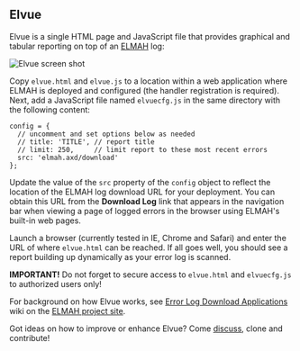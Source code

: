 Elvue
-----

Elvue is a single HTML page and JavaScript file that provides graphical and 
tabular reporting on top of an [ELMAH][elmah] log:

![Elvue screen shot][ipadshot]

Copy `elvue.html` and `elvue.js` to a location within a web application where 
ELMAH is deployed and configured (the handler registration is required). Next, 
add a JavaScript file named `elvuecfg.js` in the same directory with the 
following content:

    config = {
      // uncomment and set options below as needed
      // title: 'TITLE', // report title
      // limit: 250,     // limit report to these most recent errors
      src: 'elmah.axd/download'
    };

Update the value of the `src` property of the `config` object to reflect the 
location of the ELMAH log download URL for your deployment. You can obtain 
this URL from the **Download Log** link that appears in the navigation bar 
when viewing a page of logged errors in the browser using ELMAH's built-in 
web pages.

Launch a browser (currently tested in IE, Chrome and Safari) and enter the 
URL of where `elvue.html` can be reached. If all goes well, you should see a 
report building up dynamically as your error log is scanned.

**IMPORTANT!** Do not forget to secure access to `elvue.html` and 
`elvuecfg.js` to authorized users only!

For background on how Elvue works, see [Error Log Download 
Applications][errdlapps] wiki on the [ELMAH project site][elmah].

Got ideas on how to improve or enhance Elvue? Come [discuss][devgrp], 
clone and contribute!


  [elmah]: https://elmah.github.io/
  [ipadshot]: http://wiki.elmah.googlecode.com/hg/elvue.png
  [errdlapps]: https://bytebucket.org/project-elmah/gcwiki/raw/0a421a57ebe054ac7c2da66ff6d27ce8fde0c7fb/elvue.png
  [devgrp]: http://groups.google.com/group/elmah-dev